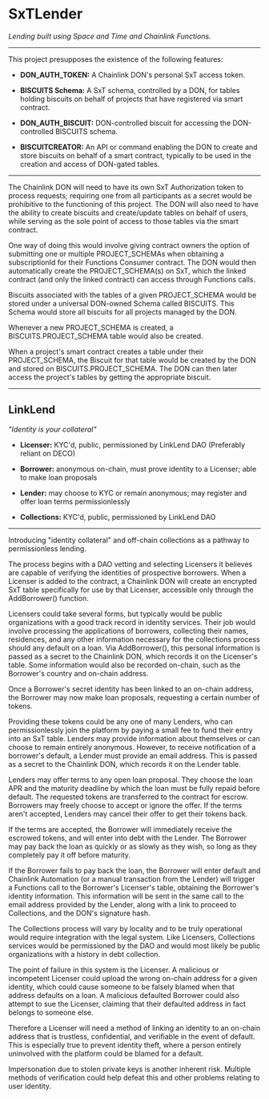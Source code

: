 # SxTLender
_Lending built using Space and Time and Chainlink Functions._

_________________________________


This project presupposes the existence of the following features:

+ **DON_AUTH_TOKEN:** A Chainlink DON's personal SxT access token. 

+ **BISCUITS Schema:** A SxT schema, controlled by a DON, for tables holding biscuits on behalf of projects that have registered via smart contract.

+ **DON_AUTH_BISCUIT:**  DON-controlled biscuit for accessing the DON-controlled BISCUITS schema.

+ **BISCUITCREATOR:** An API or command enabling the DON to create and store biscuits on behalf of a smart contract, typically to be used in the creation and access of DON-gated tables.

_________________________________

The Chainlink DON will need to have its own SxT Authorization token to process requests; requiring one from all participants as a secret would be prohibitive to the functioning of this project.  The DON will also need to have the ability to create biscuits and create/update tables on behalf of users, while serving as the sole point of access to those tables via the smart contract.

One way of doing this would involve giving contract owners the option of submitting one or multiple PROJECT_SCHEMAs when obtaining a subscriptionId for their Functions Consumer contract.  The DON would then automatically create the PROJECT_SCHEMA(s) on SxT, which the linked contract (and only the linked contract) can access through Functions calls.  

Biscuits associated with the tables of a given PROJECT_SCHEMA would be stored under a universal DON-owned Schema called BISCUITS.  This Schema would store all biscuits for all projects managed by the DON.  

Whenever a new PROJECT_SCHEMA is created, a BISCUITS.PROJECT_SCHEMA table would also be created.  

When a project's smart contract creates a table under their PROJECT_SCHEMA, the Biscuit for that table would be created by the DON and stored on BISCUITS.PROJECT_SCHEMA.  The DON can then later access the project's tables by getting the appropriate biscuit.

_________________________________

## LinkLend
_"Identity is your collateral"_

+ **Licenser:** KYC'd, public, permissioned by LinkLend DAO  (Preferably reliant on DECO)

+ **Borrower:** anonymous on-chain, must prove identity to a Licenser; able to make loan proposals

+ **Lender:** may choose to KYC or remain anonymous; may register and offer loan terms permissionlessly

+ **Collections:** KYC'd, public, permissioned by LinkLend DAO

_________________________________

Introducing "identity collateral" and off-chain collections as a pathway to permissionless lending.

The process begins with a DAO vetting and selecting Licensers it believes are capable of verifying the identities of prospective borrowers.  When a Licenser is added to the contract, a Chainlink DON will create an encrypted SxT table specifically for use by that Licenser, accessible only through the AddBorrower() function.

Licensers could take several forms, but typically would be public organizations with a good track record in identity services.  Their job would involve processing the applications of borrowers, collecting their names, residences, and any other information necessary for the collections process should any default on a loan.  Via AddBorrower(), this personal information is passed as a secret to the Chainlink DON, which records it on the Licenser's table.  Some information would also be recorded on-chain, such as the Borrower's country and on-chain address.

Once a Borrower's secret identity has been linked to an on-chain address, the Borrower may now make loan proposals, requesting a certain number of tokens.  

Providing these tokens could be any one of many Lenders, who can permissionlessly join the platform by paying a small fee to fund their entry into an SxT table.  Lenders may provide information about themselves or can choose to remain entirely anonymous.  However, to receive notification of a borrower's default, a Lender must provide an email address.  This is passed as a secret to the Chainlink DON, which records it on the Lender table.

Lenders may offer terms to any open loan proposal.  They choose the loan APR and the maturity deadline by which the loan must be fully repaid before default.  The requested tokens are transferred to the contract for escrow.  Borrowers may freely choose to accept or ignore the offer.  If the terms aren't accepted, Lenders may cancel their offer to get their tokens back.

If the terms are accepted, the Borrower will immediately receive the escrowed tokens, and will enter into debt with the Lender.  The Borrower may pay back the loan as quickly or as slowly as they wish, so long as they completely pay it off before maturity.

If the Borrower fails to pay back the loan, the Borrower will enter default and Chainlink Automation (or a manual transaction from the Lender) will trigger a Functions call to the Borrower's Licenser's table, obtaining the Borrower's identity information.  This information will be sent in the same call to the email address provided by the Lender, along with a link to proceed to Collections, and the DON's signature hash.

The Collections process will vary by locality and to be truly operational would require integration with the legal system.  Like Licensers, Collections services would be permissioned by the DAO and would most likely be public organizations with a history in debt collection.

The point of failure in this system is the Licenser.  A malicious or incompetent Licenser could upload the wrong on-chain address for a given identity, which could cause someone to be falsely blamed when that address defaults on a loan.  A malicious defaulted Borrower could also attempt to sue the Licenser, claiming that their defaulted address in fact belongs to someone else.  

Therefore a Licenser will need a method of linking an identity to an on-chain address that is trustless, confidential, and verifiable in the event of default.  This is especially true to prevent identity theft, where a person entirely uninvolved with the platform could be blamed for a default.

Impersonation due to stolen private keys is another inherent risk.   Multiple methods of verification could help defeat this and other problems relating to user identity.
